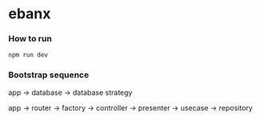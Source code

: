 # ebanx

### How to run
``npm run dev``

### Bootstrap sequence
app -> database -> database strategy

app -> router -> factory -> controller -> presenter -> usecase -> repository